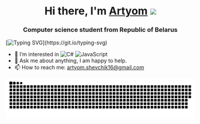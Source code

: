 <h1 align="center">Hi there, I'm <a href="https://daniilshat.ru/" target="_blank">Artyom</a> 
<img src="https://github.com/blackcater/blackcater/raw/main/images/Hi.gif" height="32"/></h1>
<h3 align="center">Computer science student from Republic of Belarus</h3> 

[![Typing SVG](https://readme-typing-svg.herokuapp.com?color=%2336BCF7&lines=Have+a+great+day+!)](https://git.io/typing-svg)

- 👀 I’m interested in ![C#](https://img.shields.io/badge/c%23-%23239120.svg?style=for-the-badge&logo=c-sharp&logoColor=white) ![JavaScript](https://img.shields.io/badge/javascript-%23323330.svg?style=for-the-badge&logo=javascript&logoColor=%23F7DF1E)
- 💬 Ask me about anything, I am happy to help. 
- 📫 How to reach me: artyom.shevchik16@gmail.com

<!---
Artyom1a/Artyom1a is a ✨ special ✨ repository because its `README.md` (this file) appears on your GitHub profile.
You can click the Preview link to take a look at your changes.
--->
<img src="https://raw.githubusercontent.com/teuchezh/teuchezh/output/github-contribution-grid-snake.svg#gh-light-mode-only" alt="github contribution grid snake animation" style="max-width: 100%;">

